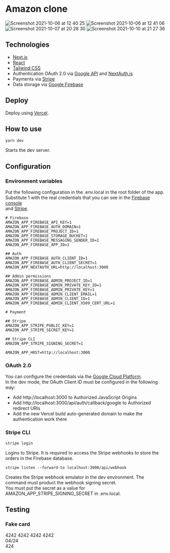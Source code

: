 # Amazon clone

![Screenshot 2021-10-06 at 12 40 25](https://user-images.githubusercontent.com/5389745/136188104-07de047c-cf98-409f-876c-2f6e9df6f477.png)
![Screenshot 2021-10-06 at 12 41 06](https://user-images.githubusercontent.com/5389745/136188135-bebbd75b-a31a-428e-af6f-ef7fd6ce54ad.png)
![Screenshot 2021-10-07 at 20 28 30](https://user-images.githubusercontent.com/5389745/136443138-747353a9-d4b4-41d9-9ce5-67ce007a4ae8.png)
![Screenshot 2021-10-10 at 21 27 36](https://user-images.githubusercontent.com/5389745/136710479-6cd6d056-cc7e-4803-a92d-31625092805e.png)

## Technologies

- [Next.js](https://nextjs.org/)
- [React](https://reactjs.org/)
- [Tailwind CSS](https://tailwindcss.com/)
- Authentication OAuth 2.0 via [Google API](https://console.cloud.google.com/apis/credentials) and [NextAuth.js](https://next-auth.js.org/)
- Payments via [Stripe](https://stripe.com/en-gb-it)
- Data storage via [Google Firebase](https://firebase.google.com/)

## Deploy

Deploy using [Vercel](https://vercel.com/sergibondarenko/amazon).

## How to use

`yarn dev`

Starts the dev server.

## Configuration

### Environment variables
Put the following configuration in the .env.local in the root folder of the app.\
Substitute 1 with the real credentials that you can see in the [Firebase console](https://console.firebase.google.com/project/clone-fa29b/overview) \
and [Stripe](https://dashboard.stripe.com/test/dashboard).

```
# Firebase
AMAZON_APP_FIREBASE_API_KEY=1
AMAZON_APP_FIREBASE_AUTH_DOMAIN=1
AMAZON_APP_FIREBASE_PROJECT_ID=1
AMAZON_APP_FIREBASE_STORAGE_BUCKET=1
AMAZON_APP_FIREBASE_MESSAGING_SENDER_ID=1
AMAZON_APP_FIREBASE_APP_ID=1

## Auth
AMAZON_APP_FIREBASE_AUTH_CLIENT_ID=1
AMAZON_APP_FIREBASE_AUTH_CLIENT_SECRET=1
AMAZON_APP_NEXTAUTH_URL=http://localhost:3000

## Admin permissions
AMAZON_APP_FIREBASE_ADMIN_PROJECT_ID=1
AMAZON_APP_FIREBASE_ADMIN_PRIVATE_KEY_ID=1
AMAZON_APP_FIREBASE_ADMIN_PRIVATE_KEY=1
AMAZON_APP_FIREBASE_ADMIN_CLIENT_EMAIL=1
AMAZON_APP_FIREBASE_ADMIN_CLIENT_ID=1
AMAZON_APP_FIREBASE_ADMIN_CLIENT_X509_CERT_URL=1

# Payment

## Stripe
AMAZON_APP_STRIPE_PUBLIC_KEY=1
AMAZON_APP_STRIPE_SECRET_KEY=1

## Stripe CLI
AMAZON_APP_STRIPE_SIGNING_SECRET=1

AMAZON_APP_HOST=http://localhost:3000
```

### OAuth 2.0

You can configure the credentials via the [Google Cloud Platform](https://console.cloud.google.com/apis/credentials?pli=1&project=clone-fa29b&authuser=0).\
In the dev mode, the OAuth Client ID must be configured in the following way:
- Add http://localhost:3000 to Authorized JavaScript Origins
- Add http://localhost:3000/api/auth/callback/google to Authorized redirect URIs
- Add the new Vercel build auto-generated domain to make the authentication work there

### Stripe CLI

`stripe login`

Logins to Stripe. It is required to access the Stripe webhooks to store the orders in the Firebase database.

`stripe listen --forward-to localhost:3000/api/webhook`

Creates the Stripe webhook emulator in the dev environment. The command must product the webhook signing secret.\
You must put the secret as a value for AMAZON_APP_STRIPE_SIGNING_SECRET in .env.local.

## Testing

### Fake card

4242 4242 4242 4242\
04/24\
424
